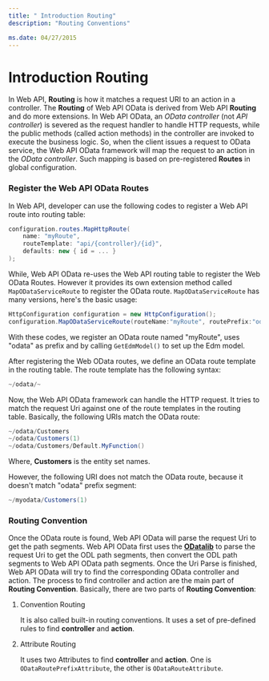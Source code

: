 ```yaml
---
title: " Introduction Routing"
description: "Routing Conventions"

ms.date: 04/27/2015
---
```

# Introduction Routing

In Web API, **Routing** is how it matches a request URI to an action in a controller. The **Routing** of Web API OData is derived from Web API **Routing** and do more extensions.
In Web API OData, an *OData controller* (not *API controller*) is severed as the request handler to handle HTTP requests, while the public methods (called action methods) in the controller are invoked to execute the business logic.
So, when the client issues a request to OData service, the Web API OData framework will map the request to an action in the *OData controller*. Such mapping is based on pre-registered **Routes** in global configuration.

### Register the Web API OData Routes

In Web API, developer can use the following codes to register a Web API route into routing table:

```C#
configuration.routes.MapHttpRoute(
    name: "myRoute",
    routeTemplate: "api/{controller}/{id}",
    defaults: new { id = ... }
);
```

While, Web API OData re-uses the Web API routing table to register the Web OData Routes. However it provides its own extension method called `MapODataServiceRoute` to register the OData route. `MapODataServiceRoute` has many versions, 
here's the basic usage:

```C#
HttpConfiguration configuration = new HttpConfiguration();
configuration.MapODataServiceRoute(routeName:"myRoute", routePrefix:"odata", model: GetEdmModel()));
```

With these codes, we register an OData route named "myRoute", uses "odata" as prefix and by calling `GetEdmModel()` to set up the Edm model.

After registering the Web OData routes, we define an OData route template in the routing table. The route template has the following syntax:
```C#
~/odata/~
```

Now, the Web API OData framework can handle the HTTP request. It tries to match the request Uri against one of the route templates in the routing table. Basically, the following URIs match the OData route:

```C#
~/odata/Customers
~/odata/Customers(1)
~/odata/Customers/Default.MyFunction()
```

Where, **Customers** is the entity set names.

However, the following URI does not match the OData route, because it doesn't match "odata"  prefix segment:
```C#
~/myodata/Customers(1)
```

### Routing Convention

Once the OData route is found, Web API OData will parse the request Uri to get the path segments. Web API OData first uses the **[ODatalib](https://www.nuget.org/packages/Microsoft.OData.Core/)** to parse the request Uri to get the ODL path segments, then convert the ODL path segments to Web API OData path segments.
Once the Uri Parse is finished, Web API OData will try to find the corresponding OData controller and action. The process to find controller and action are the main part of **Routing Convention**.
Basically, there are two parts of **Routing Convention**:

1. Convention Routing

   It is also called built-in routing conventions. It uses a set of pre-defined rules to find **controller** and **action**.
   
2. Attribute Routing

   It uses two Attributes to find **controller** and **action**. One is `ODataRoutePrefixAttribute`, the other is `ODataRouteAttribute`.

